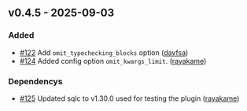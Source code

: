 ## v0.4.5 - 2025-09-03
### Added
* [#122](https://github.com/rayakame/sqlc-gen-better-python/pull/122) Add `omit_typechecking_blocks` option ([davfsa](https://github.com/davfsa))
* [#124](https://github.com/rayakame/sqlc-gen-better-python/pull/124) Added config option `omit_kwargs_limit`. ([rayakame](https://github.com/rayakame))
### Dependencys
* [#125](https://github.com/rayakame/sqlc-gen-better-python/pull/125) Updated sqlc to v1.30.0 used for testing the plugin ([rayakame](https://github.com/rayakame))
